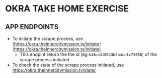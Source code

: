 # OKRA TAKE HOME EXERCISE

## APP ENDPOINTS
- To initiate the scrape process, use [https://okra.theinnercitymission.tv/initiate](https://okra.theinnercitymission.tv/initiate)
    - This endpint return the the id (eg `643ed410043b2b4ce1c73050`) of the scrape process initiated. 
- To check the state of the scrape process initiated, use [https://okra.theinnercitymission.tv/state/<id fron initiate endpoint>](https://okra.theinnercitymission.tv/state/643ed410043b2b4ce1c73050)